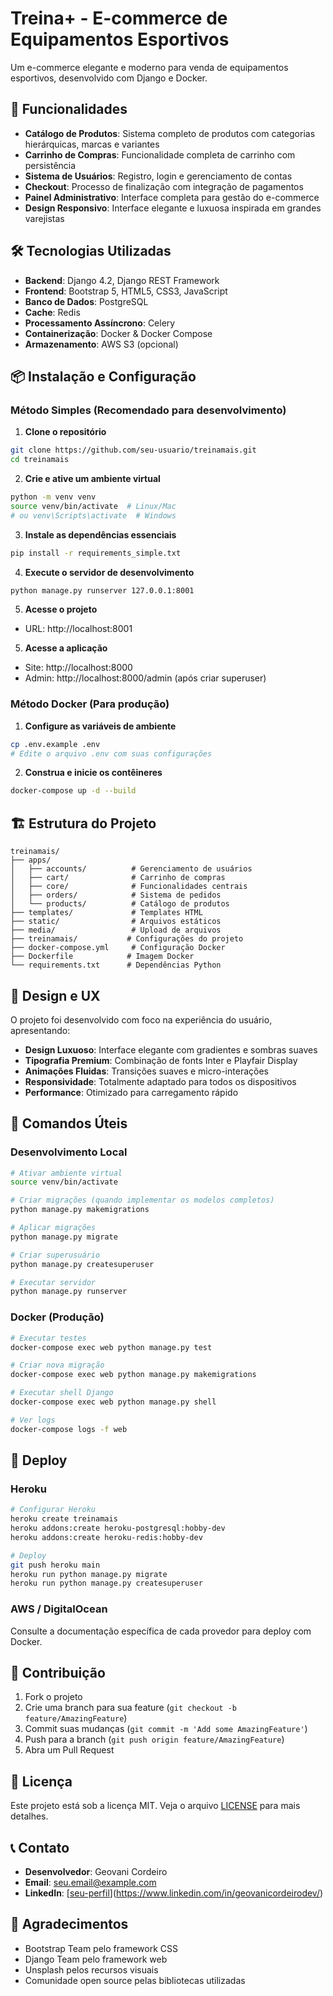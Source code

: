 # Treina+ - E-commerce de Equipamentos Esportivos

Um e-commerce elegante e moderno para venda de equipamentos esportivos, desenvolvido com Django e Docker.

## 🚀 Funcionalidades

- **Catálogo de Produtos**: Sistema completo de produtos com categorias hierárquicas, marcas e variantes
- **Carrinho de Compras**: Funcionalidade completa de carrinho com persistência
- **Sistema de Usuários**: Registro, login e gerenciamento de contas
- **Checkout**: Processo de finalização com integração de pagamentos
- **Painel Administrativo**: Interface completa para gestão do e-commerce
- **Design Responsivo**: Interface elegante e luxuosa inspirada em grandes varejistas

## 🛠 Tecnologias Utilizadas

- **Backend**: Django 4.2, Django REST Framework
- **Frontend**: Bootstrap 5, HTML5, CSS3, JavaScript
- **Banco de Dados**: PostgreSQL
- **Cache**: Redis
- **Processamento Assíncrono**: Celery
- **Containerização**: Docker & Docker Compose
- **Armazenamento**: AWS S3 (opcional)

## 📦 Instalação e Configuração

### Método Simples (Recomendado para desenvolvimento)

1. **Clone o repositório**
```bash
git clone https://github.com/seu-usuario/treinamais.git
cd treinamais
```

2. **Crie e ative um ambiente virtual**
```bash
python -m venv venv
source venv/bin/activate  # Linux/Mac
# ou venv\Scripts\activate  # Windows
```

3. **Instale as dependências essenciais**
```bash
pip install -r requirements_simple.txt
```

4. **Execute o servidor de desenvolvimento**
```bash
python manage.py runserver 127.0.0.1:8001
```

5. **Acesse o projeto**
- URL: http://localhost:8001

5. **Acesse a aplicação**
- Site: http://localhost:8000
- Admin: http://localhost:8000/admin (após criar superuser)

### Método Docker (Para produção)

1. **Configure as variáveis de ambiente**
```bash
cp .env.example .env
# Edite o arquivo .env com suas configurações
```

2. **Construa e inicie os contêineres**
```bash
docker-compose up -d --build
```

## 🏗 Estrutura do Projeto

```
treinamais/
├── apps/
│   ├── accounts/          # Gerenciamento de usuários
│   ├── cart/              # Carrinho de compras
│   ├── core/              # Funcionalidades centrais
│   ├── orders/            # Sistema de pedidos
│   └── products/          # Catálogo de produtos
├── templates/             # Templates HTML
├── static/                # Arquivos estáticos
├── media/                 # Upload de arquivos
├── treinamais/           # Configurações do projeto
├── docker-compose.yml     # Configuração Docker
├── Dockerfile            # Imagem Docker
└── requirements.txt      # Dependências Python
```

## 🎨 Design e UX

O projeto foi desenvolvido com foco na experiência do usuário, apresentando:

- **Design Luxuoso**: Interface elegante com gradientes e sombras suaves
- **Tipografia Premium**: Combinação de fonts Inter e Playfair Display
- **Animações Fluidas**: Transições suaves e micro-interações
- **Responsividade**: Totalmente adaptado para todos os dispositivos
- **Performance**: Otimizado para carregamento rápido

## 🔧 Comandos Úteis

### Desenvolvimento Local
```bash
# Ativar ambiente virtual
source venv/bin/activate

# Criar migrações (quando implementar os modelos completos)
python manage.py makemigrations

# Aplicar migrações
python manage.py migrate

# Criar superusuário
python manage.py createsuperuser

# Executar servidor
python manage.py runserver
```

### Docker (Produção)
```bash
# Executar testes
docker-compose exec web python manage.py test

# Criar nova migração
docker-compose exec web python manage.py makemigrations

# Executar shell Django
docker-compose exec web python manage.py shell

# Ver logs
docker-compose logs -f web
```

## 🚀 Deploy

### Heroku
```bash
# Configurar Heroku
heroku create treinamais
heroku addons:create heroku-postgresql:hobby-dev
heroku addons:create heroku-redis:hobby-dev

# Deploy
git push heroku main
heroku run python manage.py migrate
heroku run python manage.py createsuperuser
```

### AWS / DigitalOcean
Consulte a documentação específica de cada provedor para deploy com Docker.

## 🤝 Contribuição

1. Fork o projeto
2. Crie uma branch para sua feature (`git checkout -b feature/AmazingFeature`)
3. Commit suas mudanças (`git commit -m 'Add some AmazingFeature'`)
4. Push para a branch (`git push origin feature/AmazingFeature`)
5. Abra um Pull Request

## 📝 Licença

Este projeto está sob a licença MIT. Veja o arquivo [LICENSE](LICENSE) para mais detalhes.

## 📞 Contato

- **Desenvolvedor**: Geovani Cordeiro
- **Email**: [seu.email@example.com](https://gmail.com/)
- **LinkedIn**: [[seu-perfil](https://linkedin.com/in/seu-perfil)](https://www.linkedin.com/in/geovanicordeirodev/)

## 🙏 Agradecimentos

- Bootstrap Team pelo framework CSS
- Django Team pelo framework web
- Unsplash pelos recursos visuais
- Comunidade open source pelas bibliotecas utilizadas
